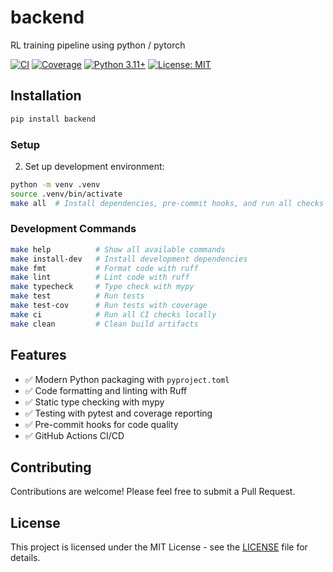 # backend

RL training pipeline using python / pytorch

[![CI](https://github.com/erenovic/backend/workflows/CI/badge.svg)](https://github.com/erenovic/backend/actions)
[![Coverage](https://codecov.io/gh/erenovic/backend/branch/main/graph/badge.svg)](https://codecov.io/gh/erenovic/backend)
[![Python 3.11+](https://img.shields.io/badge/python-3.11+-blue.svg)](https://www.python.org/downloads/)
[![License: MIT](https://img.shields.io/badge/License-MIT-yellow.svg)](https://opensource.org/licenses/MIT)

## Installation

```bash
pip install backend
```

### Setup

2. Set up development environment:
```bash
python -m venv .venv
source .venv/bin/activate
make all  # Install dependencies, pre-commit hooks, and run all checks
```

### Development Commands

```bash
make help          # Show all available commands
make install-dev   # Install development dependencies
make fmt           # Format code with ruff
make lint          # Lint code with ruff
make typecheck     # Type check with mypy
make test          # Run tests
make test-cov      # Run tests with coverage
make ci            # Run all CI checks locally
make clean         # Clean build artifacts
```


## Features

- ✅ Modern Python packaging with `pyproject.toml`
- ✅ Code formatting and linting with Ruff
- ✅ Static type checking with mypy
- ✅ Testing with pytest and coverage reporting
- ✅ Pre-commit hooks for code quality
- ✅ GitHub Actions CI/CD

## Contributing

Contributions are welcome! Please feel free to submit a Pull Request.

## License

This project is licensed under the MIT License - see the [LICENSE](LICENSE) file for details.